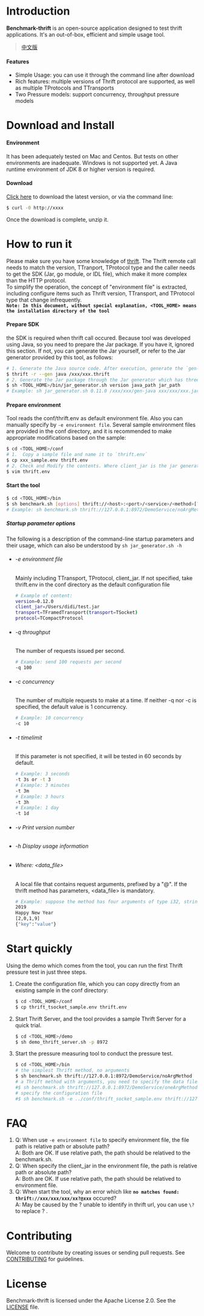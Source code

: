 # Introduction  
**Benchmark-thrift** is an open-source application designed to test thrift applications. It's an out-of-box, efficient and simple usage tool.

> [中文版](README.md)  

#### Features  
  * Simple Usage: you can use it through the command line after download
  * Rich features: multiple versions of Thrift protocol are supported, as well as multiple TProtocols and TTransports
  * Two Pressure models: support concurrency, throughput pressure models

# Download and Install

#### Environment
It has been adequately tested on Mac and Centos. But tests on other environments are inadequate. Windows is not supported yet. A Java runtime environment of JDK 8 or higher version is required.

#### Download
[Click here](www.baidu.com) to download the latest version, or via the command line:
```bash
$ curl -0 http://xxxx
```
Once the download is complete, unzip it.

# How to run it
Please make sure you have some knowledge of [thrift](https://thrift.apache.org/tutorial/). The Thrift remote call needs to match the version, TTranport, TProtocol type and the caller needs to get the SDK (Jar, go module, or IDL file), which make it more complex than the HTTP protocol.  
To simplify the operation, the concept of "environment file" is extracted, including configure items such as  Thrift version, TTransport, and TProtocol type that change infrequently.  
**`Note: In this document, without special explanation, <TOOL_HOME> means the installation directory of the tool`**

#### Prepare SDK
the SDK is required when thrift call occured. Because tool was developed using Java, so you need to prepare the Jar package. If you have it, ignored this section. If not, you can generate the Jar yourself, or refer to the Jar generator provided by this tool, as follows:
```bash
# 1. Generate the Java source code. After execution, generate the `gen-java` folder under the current path
$ thrift -r --gen java /xxx/xxx.thrift    
# 2. Generate the Jar package through the Jar generator which has three parameters: 1. Thrift version; 2. Java source code path (absolute path); 3. Location and name of the jar package
$ sh <TOOL_HOME>/bin/jar_generator.sh version java_path jar_path  
# Example: sh jar_generator.sh 0.11.0 /xxx/xxx/gen-java xxx/xxx/xxx.jar
```        
#### Prepare environment 
Tool reads the conf/thrift.env as default environment file. Also you can manually specify by `-e environment file`. Several sample environment files are provided in the conf directory, and it is recommended to make appropriate modifications based on the sample:
```bash
$ cd <TOOL_HOME>/conf
# 1.  Copy a sample file and name it to `thrift.env`
$ cp xxx_sample.env thrift.env
# 2. Check and Modify the contents. Where client_jar is the jar generate in Prepare SDK
$ vim thrift.env
```
#### Start the tool
```bash
$ cd <TOOL_HOME>/bin
$ sh benchmark.sh [options] thrift://<host>:<port>/<service>/<method>[?@<data_file>]
# Example: sh benchmark.sh thrift://127.0.0.1:8972/DemoService/noArgMethod
```
##### Startup parameter options
The following is a description of the command-line startup parameters and their usage, which can also be understood by `sh jar_generator.sh -h`
  * ###### -e environment file
    Mainly including TTransport, TProtocol, client_jar. If not specified, take thrift.env in the conf directory as the default configuration file   
    ```bash   
    # Example of content:
    version=0.12.0
    client_jar=/Users/didi/test.jar
    transport=TFramedTransport(transport=TSocket)
    protocol=TCompactProtocol 
    ```
    
   * ###### -q throughput 
        The number of requests issued per second.  
        ```bash
        # Example: send 100 requests per second
        -q 100
        ```
   * ###### -c concurrency 
        The number of multiple requests to make at a time. If neither -q nor -c is specified, the default value is 1 concurrency.
        ```bash
        # Example: 10 concurrency
        -c 10
        ```
   * ###### -t timelimit 
        If this parameter is not specified, it will be tested in 60 seconds by default.
        ```bash
        # Example: 3 seconds
        -t 3s or -t 3
        # Example: 3 minutes
        -t 3m
        # Example: 3 hours
        -t 3h
        # Example: 1 day
        -t 1d
        ```
   * ###### -v Print version number
   * ###### -h Display usage information  
   * ###### Where: <data_file>
        A local file that contains request arguments, prefixed by a "@". If the thrift method has parameters, <data_file> is mandatory.
        ```bash
        # Example: suppose the method has four arguments of type i32, string, list, and struct. so the file content should be in the form of
        2019
        Happy New Year
        [2,0,1,9]
        {"key":"value"}
        ```
# Start quickly
Using the demo which comes from the tool, you can run the first Thrift pressure test in just three steps.
1. Create the configuration file, which you can copy directly from an existing sample in the conf directory:
    ```bash
    $ cd <TOOL_HOME>/conf
    $ cp thrift_tsocket_sample.env thrift.env
    ```
2. Start Thrift Server, and the tool provides a sample Thrift Server for a quick trial.
    ```bash
    $ cd <TOOL_HOME>/demo
    $ sh demo_thrift_server.sh -p 8972 
    ```
3. Start the pressure measuring tool to conduct the pressure test.
    ```bash
    $ cd <TOOL_HOME>/bin
    # the simplest Thrift method, no arguments
    $ sh benchmark.sh thrift://127.0.0.1:8972/DemoService/noArgMethod
    # a Thrift method with arguments, you need to specify the data file
    #$ sh benchmark.sh thrift://127.0.0.1:8972/DemoService/oneArgMethod?@../demo/data/oneArgMethod.text
    # specify the configuration file 
    #$ sh benchmark.sh -e ../conf/thrift_socket_sample.env thrift://127.0.0.1:8972/DemoService/noArgMethod
    ```
# FAQ
1.  Q: When use `-e environment file` to specify environment file, the file path is relative path or absolute path?  
    A: Both are OK. If use relative path, the path should be relatived to the benchmark.sh.
2.  Q: When specify the client_jar in the environment file, the path is relative path or absolute path?  
    A: Both are OK. If use relative path, the path should be relatived to environment file. 
3.  Q: When start the tool, why an error which like **`no matches found: thrift://xxx/xxx/xxx/xx?@xxx`** occured?   
    A: May be caused by the ? unable to identify in thrift url, you can use `\?` to replace ? .
# Contributing
Welcome to contribute by creating issues or sending pull requests. See [CONTRIBUTING](CONTRIBUTING.md) for guidelines.

# License
Benchmark-thrift is licensed under the Apache License 2.0. See the [LICENSE](LICENSE) file.


